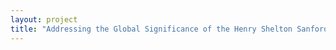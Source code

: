 ```yaml
--- 
layout: project 
title: "Addressing the Global Significance of the Henry Shelton Sanford Papers" 
---
```



